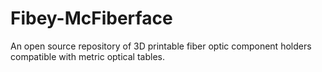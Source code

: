 # Fibey-McFiberface
An open source repository of 3D printable fiber optic component holders compatible with metric optical tables.
